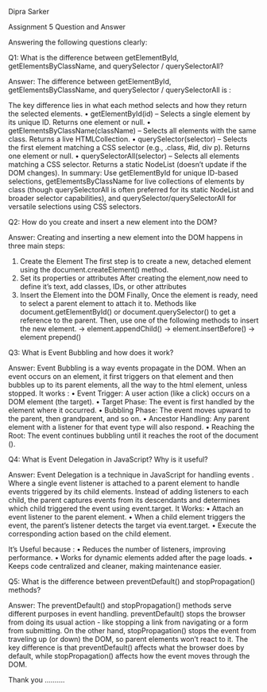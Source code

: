 Dipra Sarker


Assignment 5 Question and Answer


Answering the following questions clearly:


Q1: What is the difference between getElementById, getElementsByClassName, and querySelector / querySelectorAll?

Answer: The difference between getElementById, getElementsByClassName, and querySelector / querySelectorAll is :

The key difference lies in what each method selects and how they return the selected elements.
  •	getElementById(id) – Selects a single element by its unique ID. Returns one element or null.
  •	getElementsByClassName(className) – Selects all elements with the same class. Returns a live HTMLCollection.
  •	querySelector(selector) – Selects the first element matching a CSS selector (e.g., .class, #id, div p). Returns one element or null.
  •	querySelectorAll(selector) – Selects all elements matching a CSS selector. Returns a static NodeList (doesn’t update if the DOM changes).
In summary: Use getElementById for unique ID-based selections, getElementsByClassName for live collections of elements by class (though querySelectorAll is often preferred for its static NodeList and broader selector capabilities), and querySelector/querySelectorAll for versatile selections using CSS selectors.


Q2: How do you create and insert a new element into the DOM?

Answer: Creating and inserting a new element into the DOM happens in three main steps:
  1. Create the Element
  The first step is to create a new, detached element using the document.createElement() method.
  2. Set its properties or attributes 
  After creating the element,now need to define it’s text, add classes, IDs, or other attributes
  3. Insert the Element into the DOM
  Finally, Once the element is ready,  need to select a parent element to attach it to. Methods like document.getElementById() or document.querySelector() to get a reference to the parent. Then, use one of the following methods to insert the new element.
   -> element.appendChild()
   -> element.insertBefore()
   -> element prepend()

Q3: What is Event Bubbling and how does it work?

Answer: Event Bubbling is a way events propagate in the DOM. When an event occurs on an element, it first triggers on that element and then bubbles up to its parent elements, all the way to the html element, unless stopped.
It works :
  •	Event Trigger: A user action (like a click) occurs on a DOM element (the target).
  •	Target Phase: The event is first handled by the element where it occurred.
  •	Bubbling Phase: The event moves upward to the parent, then grandparent, and so on.
  •	Ancestor Handling: Any parent element with a listener for that event type will also respond.
  •	Reaching the Root: The event continues bubbling until it reaches the root of the document (<html>).


Q4: What is Event Delegation in JavaScript? Why is it useful?

Answer:  Event Delegation is a technique in JavaScript for handling events . Where a single event listener is attached to a parent element to handle events triggered by its child elements.
Instead of adding listeners to each child, the parent captures events from its descendants and determines which child triggered the event using event.target.
It Works:
  •	Attach an event listener to the parent element.
  •	When a child element triggers the event, the parent’s listener detects the target via event.target.
  •	Execute the corresponding action based on the child element.
  
It’s Useful because :
  •	Reduces the number of listeners, improving performance.
  •	Works for dynamic elements added after the page loads.
  •	Keeps code centralized and cleaner, making maintenance easier.


Q5: What is the difference between preventDefault() and stopPropagation() methods?

Answer: The preventDefault() and stopPropagation() methods serve different purposes in event handling.
preventDefault() stops the browser from doing its usual action - like stopping a link from navigating or a form from submitting. On the other hand, stopPropagation() stops the event from traveling up (or down) the DOM, so parent elements won’t react to it. The key difference is that preventDefault() affects what the browser does by default, while stopPropagation() affects how the event moves through the DOM.


Thank you ……….
